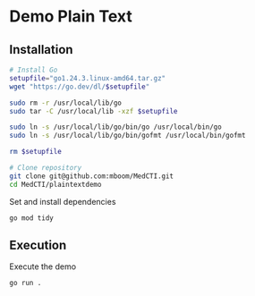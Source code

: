 Demo Plain Text
===============

Installation
------------

```bash
# Install Go
setupfile="go1.24.3.linux-amd64.tar.gz"
wget "https://go.dev/dl/$setupfile"

sudo rm -r /usr/local/lib/go
sudo tar -C /usr/local/lib -xzf $setupfile

sudo ln -s /usr/local/lib/go/bin/go /usr/local/bin/go
sudo ln -s /usr/local/lib/go/bin/gofmt /usr/local/bin/gofmt

rm $setupfile

# Clone repository
git clone git@github.com:mboom/MedCTI.git
cd MedCTI/plaintextdemo
```

Set and install dependencies

    go mod tidy

Execution
---------

Execute the demo

    go run .